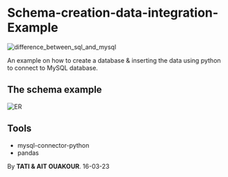 # Schema-creation-data-integration-Example

![difference_between_sql_and_mysql](https://user-images.githubusercontent.com/95311883/225675246-99a6d9d6-00ab-4b1b-90ce-375ae4591461.jpg)


An example on how to create a database &amp; inserting the data using python to connect to MySQL database.
## The schema example

![ER](https://user-images.githubusercontent.com/95311883/225675967-bf7b4c1c-1c32-4814-8288-dd323aab3ac4.jpg)


## Tools

+ mysql-connector-python
+ pandas


By <b>TATI & AIT OUAKOUR</b>. 16-03-23

